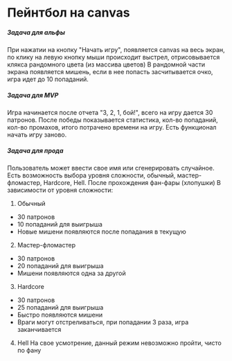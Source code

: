 # Пейнтбол на canvas

##### Задача для альфы

При нажатии на кнопку "Начать игру", появляется canvas на весь экран, по клику на левую кнопку мыши происходит выстрел, отрисовывается клякса рандомного цвета (из массива цветов)
В рандомной части экрана появляется мишень, если в нее попасть засчитывается очко, игра идет до 10 попаданий. 

##### Задача для MVP

Игра начинается после отчета "3, 2, 1, бой!", всего на игру дается 30 патронов. После победы показывается статистика, кол-во попаданий, кол-во промахов, итого потрачено времени на игру.
Есть функционал начать игру заново.

##### Задача для прода

Пользователь может ввести свое имя или сгенерировать случайное. Есть возможность выбора уровня сложности, обычный, мастер-фломастер, Hardcore, Hell.
После прохождения фан-фары (хлопушки)
В зависимости от уровня сложности:

1. Обычный
- 30 патронов
- 10 попаданий для выигрыша
- Новые мишени появляются после попадания в текущую 

2. Мастер-фломастер
- 30 патронов
- 20 попаданий для выигрыша
- Мишени появляются одна за другой

3. Hardcore
- 30 патронов
- 25 попаданий для выигрыша
- Быстро появляются мишени
- Враги могут отстреливаться, при попадании 3 раза, игра заканчивается

4. Hell
На свое усмотрение, данный режим невозможно пройти, чисто по фану
